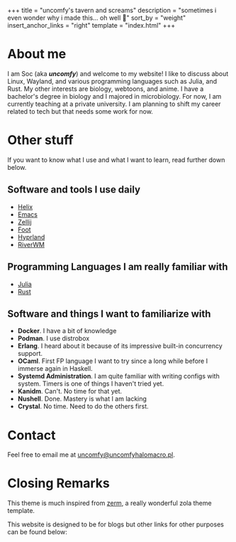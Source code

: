 +++
title = "uncomfy's tavern and screams"
description = "sometimes i even wonder why i made this... oh well 🤷"
sort_by = "weight"
insert_anchor_links = "right"
template = "index.html"
+++

# About me

I am Soc (aka ***uncomfy***) and welcome to my website! I like to discuss about Linux, Wayland, and various programming languages
such as Julia, and Rust. My other interests are biology, webtoons, and anime. I have a bachelor's degree in
biology and I majored in microbiology. For now, I am currently teaching at a private university. I am
planning to shift my career related to tech but that needs some work for now. 

# Other stuff

If you want to know what I use and what I want to learn, read further down below.

## Software and tools I use daily

- [Helix](https://helix-editor.com)
- [Emacs](https://www.gnu.org/software/emacs)
- [Zellij](https://zellij.dev)
- [Foot](https://codeberg.org/dnkl/foot)
- [Hyprland](https://hyprland.org)
- [RiverWM](https://github.com/riverwm/river)
 
## Programming Languages I am really familiar with

- [Julia](https://julialang.org)
- [Rust](https://rust-lang.org)

## Software and things I want to familiarize with

- **Docker**. I have a bit of knowledge
- **Podman**. I use distrobox
- **Erlang**. I heard about it because of its impressive built-in concurrency support.
- **OCaml**. First FP language I want to try since a long while before I immerse again in Haskell.
- **Systemd Administration**. I am quite familiar with writing configs with system. Timers is one of
things I haven't tried yet.
- **Kanidm**. Can't. No time for that yet.
- **Nushell**. Done. Mastery is what I am lacking
- **Crystal**. No time. Need to do the others first.

# Contact

Feel free to email me at [uncomfy@uncomfyhalomacro.pl](uncomfy@uncomfyhalomacro.pl).

# Closing Remarks

This theme is much inspired from [zerm](https://github.com/ejmg/zerm), a really wonderful zola theme
template.

This website is designed to be for blogs but other links for other purposes can be found below:

